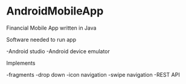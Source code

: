 # AndroidMobileApp

Financial Mobile App written in Java 

Software needed to run app 

-Android studio
-Android device emulator


Implements

-fragments -drop down -icon navigation -swipe navigation -REST API
